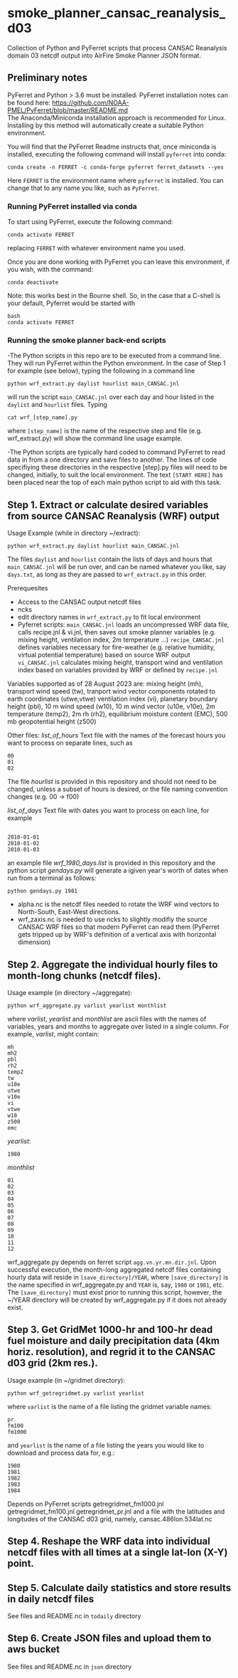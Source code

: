 # smoke_planner_cansac_reanalysis_d03

Collection of Python and PyFerret scripts that process CANSAC Reanalysis domain 03 netcdf output into AirFire Smoke Planner JSON format.

## Preliminary notes

PyFerret and Python > 3.6 must be installed.  PyFerret installation notes can be found here: https://github.com/NOAA-PMEL/PyFerret/blob/master/README.md  
The Anaconda/Miniconda installation approach is recommended for Linux. Installing by this method will automatically create a suitable Python environment.

You will find that the PyFerret Readme instructs that, once miniconda is installed, executing the following command will install `pyferret` into conda:
```shell
conda create -n FERRET -c conda-forge pyferret ferret_datasets --yes
```
Here `FERRET` is the environment name where `pyferret` is installed.
You can change that to any name you like, such as `PyFerret`.

### Running PyFerret installed via conda
To start using PyFerret, execute the following command:
```shell
conda activate FERRET
```
replacing `FERRET` with whatever environment name you used.

Once you are done working with PyFerret you can leave this environment,
if you wish, with the command:
```shell
conda deactivate
```

Note: this works best in the Bourne shell.  So, in the case that a C-shell is your default, Pyferret would be started with
```shell
bash
conda activate FERRET
```

### Running the smoke planner back-end scripts

-The Python scripts in this repo are to be executed from a command line.  They will run PyFerret within the Python environment.  In the case of Step 1 for example (see below), typing the following in a command line 
```
python wrf_extract.py daylist hourlist main_CANSAC.jnl
```
will run the script `main_CANSAC.jnl` over each day and hour listed in the `daylist` and `hourlist` files.  Typing
```
cat wrf_[step_name].py
```
where `[step_name]` is the name of the respective step and file (e.g. wrf_extract.py) will show the command line usage example.

-The Python scripts are typically hard coded to command PyFerret to read data in from a one directory and save files to another.  The lines of code specifiying these directories in the respective [step].py files will need to be changed, initially, to suit the local environment.  The text `[START HERE]` has been placed near the top of each main python script to aid with this task.

## Step 1. Extract or calculate desired variables from source CANSAC Reanalysis (WRF) output

Usage Example (while in directory ~/extract):
```
python wrf_extract.py daylist hourlist main_CANSAC.jnl
```
The files `daylist` and `hourlist` contain the lists of days and hours that `main_CANSAC.jnl` will be run over, and can be named whatever you like, say `days.txt`, as long as they are passed to `wrf_extract.py` in this order.

Prerequesites

- Access to the CANSAC output netcdf files 
- ncks
- edit directory names in `wrf_extract.py` to fit local environment
- Pyferret scripts:
   `main_CANSAC.jnl`   loads an uncompressed WRF data file, calls recipe.jnl & vi.jnl, then saves out smoke planner variables (e.g. mixing height, ventilation index, 2m temperature ...)
   `recipe_CANSAC.jnl` defines variables necessary for fire-weather (e.g. relative humidity, virtual potential temperature) based on source WRF output
   `vi_CANSAC.jnl` calculates mixing height, transport wind and ventilation index based on variables provided by WRF or defined by `recipe.jnl`

Variables supported as of 28 August 2023 are: mixing height (mh), transport wind speed (tw), tranport wind vector components rotated to earth coordinates (utwe,vtwe) ventilation index (vi), planetary boundary height (pbl), 10 m wind speed (w10), 10 m wind vector (u10e, v10e), 2m temperature (temp2), 2m rh (rh2), equilibrium moisture content (EMC), 500 mb geopotential height (z500) 

Other files:
   *list_of_hours*  Text file with the names of the forecast hours you want to process on separate lines, such as
```
00
01
02
``` 
The file *hourlist* is provided in this repository and should not need to be changed, unless a subset of hours is desired, or the file naming convention changes (e.g. 00 -> f00)

   *list_of_days*  Text file with dates you want to process on each line, for example
```

2010-01-01 
2010-01-02
2010-01-03
```
an example file *wrf_1980_days.list* is provided in this repository
and the python script *gendays.py* will generate a igiven year's worth of dates when run from a terminal as follows:
```
python gendays.py 1981
```
  - alpha.nc is the netcdf files needed to rotate the WRF wind vectors to North-South, East-West directions.
  - wrf_zaxis.nc is needed to use ncks to slightly modifiy the source CANSAC WRF files so that modern PyFerret can read them (PyFerret gets tripped up by WRF's definition of a vertical axis with horizontal dimension) 

## Step 2. Aggregate the individual hourly files to month-long chunks (netcdf files).

Usage example (in directory ~/aggregate):
```
python wrf_aggregate.py varlist yearlist monthlist
```
where *varlist*, *yearlist* and *monthlist* are ascii files with the names of variables, years and months to aggregate over listed in a single column.  For example, *varlist*, might contain:
```
mh
mh2
pbl
rh2
temp2
tw
u10e
utwe
v10e
vi
vtwe
w10
z500
emc
```
*yearlist*:
```
1980
```
*monthlist*
```
01
02
03
04
05
06
07
08
09
10
11
12
```

wrf_aggregate.py depends on ferret script `agg.vn.yr.mn.dir.jnl`.  Upon successful execution, the month-long aggregated netcdf files containing hourly data will reside in `[save_directory]/YEAR`, where `[save_directory]` is the name specified in wrf_aggregate.py and `YEAR` is, say, `1980` or `1981`, etc.  The `[save_directory]` must exist prior to running this script, however, the ~/YEAR directory will be created by wrf_aggregate.py if it does not already exist.


## Step 3. Get GridMet 1000-hr and 100-hr dead fuel moisture and daily precipitation data (4km horiz. resolution), and regrid it to the CANSAC d03 grid (2km res.).

Usage example (in ~/gridmet directory):
```
python wrf_getregridmet.py varlist yearlist
```
where `varlist` is the name of a file listing the gridmet variable names:
```
pr
fm100
fm1000
```
and `yearlist` is the name of a file listing the years you would like to download and process data for, e.g.:
```
1980
1981
1982
1983
1984
```

Depends on PyFerret scripts getregridmet_fm1000.jnl  getregridmet_fm100.jnl  getregridmet_pr.jnl and a file with the latitudes and longitudes of the CANSAC d03 grid, namely, cansac.486lon.534lat.nc

## Step 4. Reshape the WRF data into individual netcdf files with all times at a single lat-lon (X-Y) point.



## Step 5. Calculate daily statistics and store results in daily netcdf files

See files and README.nc in `todaily` directory

## Step 6. Create JSON files and upload them to aws bucket

See files and README.nc in `json` directory
